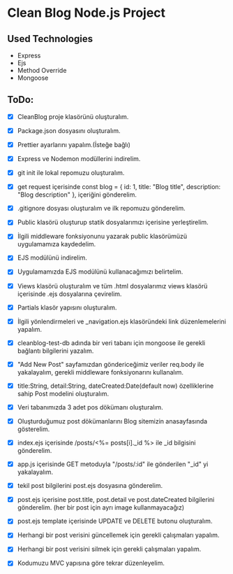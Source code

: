 # Clean Blog Node.js Project

## Used Technologies

- Express
- Ejs
- Method Override
- Mongoose

## ToDo:

- [x] CleanBlog proje klasörünü oluşturalım.
- [x] Package.json dosyasını oluşturalım.
- [x] Prettier ayarlarını yapalım.(İsteğe bağlı)
- [x] Express ve Nodemon modüllerini indirelim.
- [x] git init ile lokal repomuzu oluşturalım.
- [x] get request içerisinde const blog = { id: 1, title: "Blog title", description: "Blog description" }, içeriğini gönderelim.
- [x] .gitignore dosyası oluşturalım ve ilk repomuzu gönderelim.
- [x] Public klasörü oluşturup statik dosyalarımızı içerisine yerleştirelim.
- [x] İlgili middleware fonksiyonunu yazarak public klasörümüzü uygulamamıza kaydedelim.
- [x] EJS modülünü indirelim.
- [x] Uygulamamızda EJS modülünü kullanacağımızı belirtelim.
- [x] Views klasörü oluşturalım ve tüm .html dosyalarımız views klasörü içerisinde .ejs dosyalarına çevirelim.
- [x] Partials klasör yapısını oluşturalım.
- [x] İlgili yönlendirmeleri ve _navigation.ejs klasöründeki link düzenlemelerini yapalım.
- [x] cleanblog-test-db adında bir veri tabanı için mongoose ile gerekli bağlantı bilgilerini yazalım.
- [x] "Add New Post" sayfamızdan göndericeğimiz veriler req.body ile yakalayalım, gerekli middleware fonksiyonarını kullanalım.
- [x] title:String, detail:String, dateCreated:Date(default now) özelliklerine sahip Post modelini oluşturalım.
- [x] Veri tabanımızda 3 adet pos dökümanı oluşturalım.
- [x] Oluşturduğumuz post dökümanlarını Blog sitemizin anasayfasında gösterelim.
- [x] index.ejs içerisinde /posts/<%= posts[i]._id %> ile _id bilgisini gönderelim.
- [x] app.js içerisinde GET metoduyla "/posts/:id" ile gönderilen "_id" yi yakalayalım.
- [x] tekil post bilgilerini post.ejs dosyasına gönderelim.
- [x] post.ejs içerisine post.title, post.detail ve post.dateCreated bilgilerini gönderelim. (her bir post için ayrı image kullanmayacağız)
- [x] post.ejs template içerisinde UPDATE ve DELETE butonu oluşturalım.
- [x] Herhangi bir post verisini güncellemek için gerekli çalışmaları yapalım.
- [x] Herhangi bir post verisini silmek için gerekli çalışmaları yapalım.
- [x] Kodumuzu MVC yapısına göre tekrar düzenleyelim.

